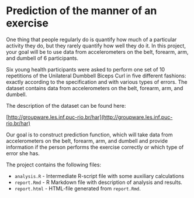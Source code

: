 # Prediction of the manner of an exercise

One thing that people regularly do is quantify how much of a particular activity they do, but they rarely quantify how well they do it. In this project, your goal will be to use data from accelerometers on the belt, forearm, arm, and dumbell of 6 participants.

Six young health participants were asked to perform one set of 10 repetitions of the Unilateral Dumbbell Biceps Curl in five different fashions: exactly according to the specification and with various types of errors. The dataset contains data from accelerometers on the belt, forearm, arm, and dumbell.

The description of the dataset can be found here:

[http://groupware.les.inf.puc-rio.br/har](http://groupware.les.inf.puc-rio.br/har)

Our goal is to construct prediction function, which will take data from accelerometers on the belt, forearm, arm, and dumbell and provide information if the person performs the exercise correctly or which type of error she has.

The project contains the following files:

* `analysis.R` - Intermediate R-script file with some auxiliary calculations
* `report.Rmd` - R Markdown file with description of analysis and results.
* `report.html` - HTML-file generated from `report.Rmd`.